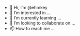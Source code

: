 - 👋 Hi, I’m @ehmkey
- 👀 I’m interested in ...
- 🌱 I’m currently learning ...
- 💞️ I’m looking to collaborate on ...
- 📫 How to reach me ...

<!---
ehmkey/ehmkey is a ✨ special ✨ repository because its `README.md` (this file) appears on your GitHub profile.
You can click the Preview link to take a look at your changes.
--->
